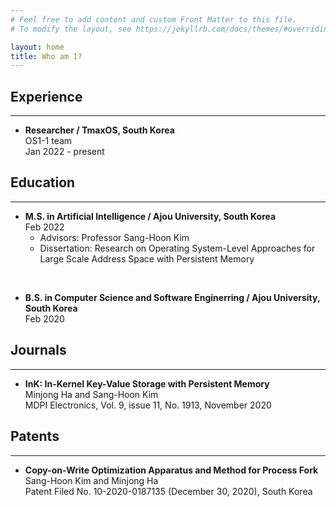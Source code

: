```yaml
---
# Feel free to add content and custom Front Matter to this file.
# To modify the layout, see https://jekyllrb.com/docs/themes/#overriding-theme-defaults

layout: home
title: Who am I?
---
```


Experience  
--------------------------------  
-----------------------------------


* __Researcher / TmaxOS, South Korea__  
OS1-1 team  
Jan 2022 - present


Education
--------------------------------  
-----------------------------------------

* __M.S. in Artificial Intelligence / Ajou University, South Korea__  
  Feb 2022
    * Advisors: Professor Sang-Hoon Kim  
    * Dissertation: Research on Operating System-Level Approaches for Large Scale Address Space with Persistent Memory  

&nbsp; <!-- BLANK LINE! -->

* __B.S. in Computer Science and Software Enginerring / Ajou University, South Korea__  
  Feb 2020


Journals
--------------------------------  
------------------------------------

* __InK: In-Kernel Key-Value Storage with Persistent Memory__  
Minjong Ha and Sang-Hoon Kim  
MDPI Electronics, Vol. 9, issue 11, No. 1913, November 2020


Patents
---------------------------------  
----------------------------------------

* __Copy-on-Write Optimization Apparatus and Method for Process Fork__  
Sang-Hoon Kim and Minjong Ha  
Patent Filed No. 10-2020-0187135 (December 30, 2020), South Korea

